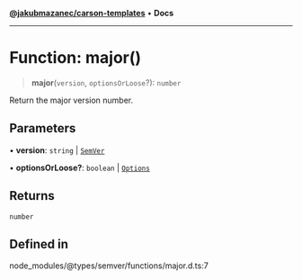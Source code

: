 [**@jakubmazanec/carson-templates**](../../../README.md) • **Docs**

---

# Function: major()

> **major**(`version`, `optionsOrLoose`?): `number`

Return the major version number.

## Parameters

• **version**: `string` \| [`SemVer`](../classes/SemVer.md)

• **optionsOrLoose?**: `boolean` \| [`Options`](../interfaces/Options.md)

## Returns

`number`

## Defined in

node_modules/@types/semver/functions/major.d.ts:7
